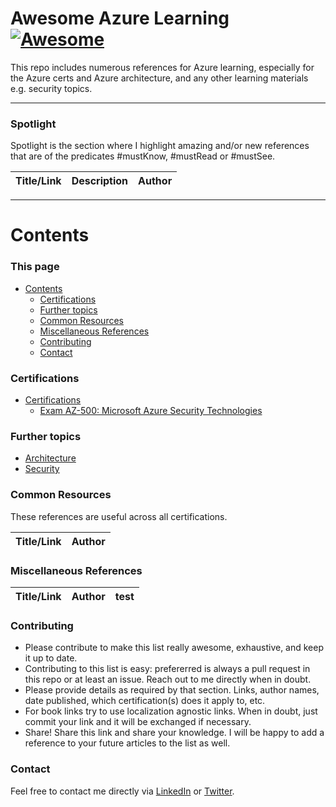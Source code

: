 # Awesome Azure Learning [![Awesome](https://cdn.rawgit.com/sindresorhus/awesome/d7305f38d29fed78fa85652e3a63e154dd8e8829/media/badge.svg)](https://github.com/sindresorhus/awesome)
This repo includes numerous references for Azure learning, especially for the Azure certs and Azure architecture, and any other learning materials e.g. security topics.

______
### Spotlight
Spotlight is the section where I highlight amazing and/or new references that are of the predicates #mustKnow, #mustRead or #mustSee.

| Title/Link | Description | Author |
| :--------: | :---------- | :----- |

______


# Contents

### This page
- [Contents](#contents)
    - [Certifications](#certifications)
    - [Further topics](#further-topics)
    - [Common Resources](#common-resources)
    - [Miscellaneous References](#miscellaneous-references)
    - [Contributing](#contributing)
    - [Contact](#contact)

### Certifications
- [Certifications](certifications.md)
    - [Exam AZ-500: Microsoft Azure Security Technologies](az-500.md)

### Further topics
- [Architecture](architecture.md)
- [Security](security.md)


### Common Resources

These references are useful across all certifications.

| Title/Link | Author |
| :--------- | :----- |

### Miscellaneous References
| Title/Link | Author | test |
| :--------: | :----- | :--- |

### Contributing
- Please contribute to make this list really awesome, exhaustive, and keep it up to date.
- Contributing to this list is easy: prefererred is always a pull request in this repo or at least an issue. Reach out to me directly when in doubt.
- Please provide details as required by that section.  Links, author names, date published, which certification(s) does it apply to, etc.
- For book links try to use localization agnostic links. When in doubt, just commit your link and it will be exchanged if necessary.
- Share! Share this link and share your knowledge. I will be happy to add a reference to your future articles to the list as well.

### Contact
Feel free to contact me directly via [LinkedIn](https://www.linkedin.com/in/daviddasneves/) or [Twitter](https://twitter.com/david_das_neves).